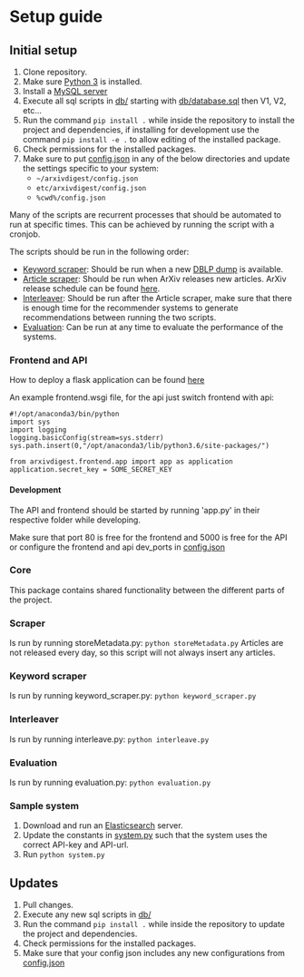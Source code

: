 # Setup guide

## Initial setup

1. Clone repository.
2. Make sure [Python 3](https://www.python.org/downloads/) is installed.
3. Install a [MySQL server](https://www.mysql.com/)
4. Execute all sql scripts in [db/](db/) starting with [db/database.sql](db/database.sql) then V1, V2, etc...
5. Run the command  ```pip install .``` while inside the repository to install the project and dependencies, if installing for development use the command ```pip install -e .``` to allow editing of the installed package.
6. Check permissions for the installed packages.
7. Make sure to put [config.json](/config.json) in any of the below directories and update the settings specific to your system:
    * ```~/arxivdigest/config.json```
    * ```etc/arxivdigest/config.json```
    * ```%cwd%/config.json```

Many of the scripts are recurrent processes that should be automated to run at specific times. This can be achieved by running the script with a cronjob.

The scripts should be run in the following order:

  * [Keyword scraper](keyword_scraper/): Should be run when a new [DBLP dump](https://dblp.uni-trier.de/faq/How+can+I+download+the+whole+dblp+dataset) is available.
  * [Article scraper](scraper/): Should be run when ArXiv releases new articles. ArXiv release schedule can be found [here](https://arxiv.org/help/submit#availability).
  * [Interleaver](interleave/): Should be run after the Article scraper, make sure that there is enough time for the recommender systems to generate recommendations between running the two scripts.
  * [Evaluation](scripts/evaluation.py): Can be run at any time to evaluate the performance of the systems.
     
### Frontend and API

How to deploy a flask application can be found [here](http://flask.pocoo.org/docs/0.12/deploying/)

An example frontend.wsgi file, for the api just switch frontend with api:

```
#!/opt/anaconda3/bin/python
import sys
import logging
logging.basicConfig(stream=sys.stderr)
sys.path.insert(0,"/opt/anaconda3/lib/python3.6/site-packages/")

from arxivdigest.frontend.app import app as application
application.secret_key = SOME_SECRET_KEY
```

#### Development

The API and frontend should be started by running 'app.py' in their respective folder while developing.

Make sure that port 80 is free for the frontend and 5000 is free for the API or configure the frontend and api dev_ports in [config.json](/config.json)

### Core

This package contains shared functionality between the different parts of the project.

### Scraper

Is run by running storeMetadata.py: ``python storeMetadata.py``
Articles are not released every day, so this script will not always insert any articles. 

### Keyword scraper

Is run by running keyword_scraper.py: ``python keyword_scraper.py``

### Interleaver

Is run by running interleave.py: ``python interleave.py``

### Evaluation

Is run by running evaluation.py: ``python evaluation.py``

### Sample system

1. Download and run an [Elasticsearch](https://www.elastic.co/) server.
2. Update the constants in [system.py](sample/system.py) such that the system uses the correct API-key and API-url.
3. Run  ``python system.py``

## Updates

1. Pull changes. 
2. Execute any new sql scripts in [db/](db/)
3. Run the command  ```pip install .``` while inside the repository to update the project and dependencies.
4. Check permissions for the installed packages.
5. Make sure that your config json includes any new configurations from [config.json](/config.json)





